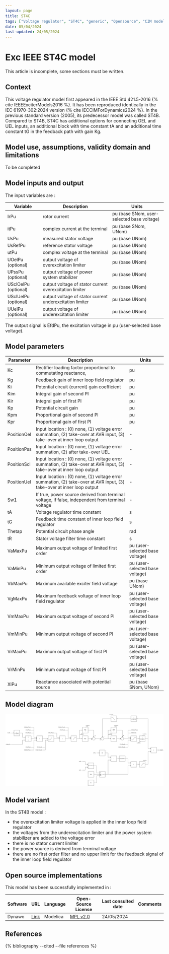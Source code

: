 ```yaml
---
layout: page
title: ST4C
tags: ["Voltage regulator", "ST4C", "generic", "Opensource", "CIM model", "RMS", "phasor", "MRL4", "Single phase", "ExcIEEEST4C", "IEEE", "dynawo", "#106"]
date: 05/04/2024
last-updated: 24/05/2024
---
```

# Exc IEEE ST4C model

This article is incomplete, some sections must be written.

## Context

This voltage regulator model first appeared in the IEEE Std 421.5-2016 {% cite IEEEExciterModels2016 %}. It has been reproduced identically in the IEC 61970-302:2024 version {% cite IECCIMForDynamics2024 %}.
In the previous standard version (2005), its predecessor model was called ST4B. Compared to ST4B, ST4C has additional options for connecting OEL and UEL inputs, an additional block with time constant tA and an additional time constant tG in the feedback path with gain Kg.

## Model use, assumptions, validity domain and limitations

To be completed

## Model inputs and output

The input variables are :

| Variable | Description | Units |
|-----------|--------------| ------|
|IrPu |rotor current |pu (base SNom, user-selected base voltage)|
|itPu |complex current at the terminal |pu (base SNom, UNom)|
|UsPu |measured stator voltage |pu (base UNom)|
|UsRefPu |reference stator voltage |pu (base UNom)|
|utPu |complex voltage at the terminal |pu (base UNom)|
|UOelPu (optional) |output voltage of overexcitation limiter |pu (base UNom)|
|UPssPu (optional) |output voltage of power system stabilizer |pu (base UNom)|
|USclOelPu (optional) |output voltage of stator current overexcitation limiter |pu (base UNom)|
|USclUelPu (optional) |output voltage of stator current underexcitation limiter |pu (base UNom)|
|UUelPu (optional) |output voltage of underexcitation limiter |pu (base UNom)|

The output signal is EfdPu, the excitation voltage in pu (user-selected base voltage).

## Model parameters

| Parameter | Description | Units |
|-----------|--------------| ------|
|Kc |Rectifier loading factor proportional to commutating reactance, |pu|
|Kg |Feedback gain of inner loop field regulator |pu|
|Ki |Potential circuit (current) gain coefficient |pu|
|Kim |Integral gain of second PI |pu|
|Kir |Integral gain of first PI |pu|
|Kp |Potential circuit gain |pu|
|Kpm |Proportional gain of second PI |pu|
|Kpr |Proportional gain of first PI |pu|
|PositionOel |Input location : (0) none, (1) voltage error summation, (2) take-over at AVR input, (3) take-over at inner loop output|-|
|PositionPss |Input location : (0) none, (1) voltage error summation, (2) after take-over UEL|-|
|PositionScl |Input location : (0) none, (1) voltage error summation, (2) take-over at AVR input, (3) take-over at inner loop output|-|
|PositionUel |Input location : (0) none, (1) voltage error summation, (2) take-over at AVR input, (3) take-over at inner loop output|-|
|Sw1 |If true, power source derived from terminal voltage, if false, independent from terminal voltage|-|
|tA |Voltage regulator time constant |s|
|tG |Feedback time constant of inner loop field regulator |s|
|Thetap |Potential circuit phase angle |rad|
|tR |Stator voltage filter time constant |s|
|VaMaxPu |Maximum output voltage of limited first order |pu (user-selected base voltage)|
|VaMinPu |Minimum output voltage of limited first order |pu (user-selected base voltage)|
|VbMaxPu |Maximum available exciter field voltage |pu (base UNom)|
|VgMaxPu |Maximum feedback voltage of inner loop field regulator |pu (user-selected base voltage)|
|VmMaxPu |Maximum output voltage of second PI |pu (user-selected base voltage)|
|VmMinPu |Minimum output voltage of second PI |pu (user-selected base voltage)|
|VrMaxPu |Maximum output voltage of first PI |pu (user-selected base voltage)|
|VrMinPu |Minimum output voltage of first PI |pu (user-selected base voltage)|
|XlPu | Reactance associated with potential source |pu (base SNom, UNom)|

## Model diagram

<img src="/pages/models/regulations/ST4C/ST4C.drawio.svg" alt="ST4C diagram">

## Model variant

In the ST4B model :

- the overexcitation limiter voltage is applied in the inner loop field regulator
- the voltages from the underexcitation limiter and the power system stabilizer are added to the voltage error
- there is no stator current limiter
- the power source is derived from terminal voltage
- there are no first order filter and no upper limit for the feedback signal of the inner loop field regulator

## Open source implementations

This model has been successfully implemented in :

| Software      | URL | Language | Open-Source License | Last consulted date | Comments |
| ------------- | --- | -------- | ------------------- | ------------------- | -------- |
| Dynawo | [Link](https://github.com/dynawo/dynawo) | Modelica | [MPL v2.0](https://www.mozilla.org/en-US/MPL/2.0/)  | 24/05/2024 |  |

## References

{% bibliography --cited --file references  %}
